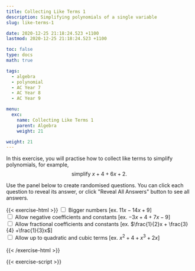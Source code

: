 ```yaml
---
title: Collecting Like Terms 1
description: Simplifying polynomials of a single variable
slug: like-terms-1

date: 2020-12-25 21:18:24.523 +1100
lastmod: 2020-12-25 21:18:24.523 +1100

toc: false
type: docs
math: true

tags:
  - algebra
  - polynomial
  - AC Year 7
  - AC Year 8
  - AC Year 9

menu:
  exc:
    name: Collecting Like Terms 1
    parent: Algebra
    weight: 21

weight: 21
---
```


In this exercise, you will practise how to collect like terms to simplify polynomials, for example, $$ \text{simplify}~x+4+6x+2. $$

Use the panel below to create randomised questions. You can click each question to reveal its answer, or click "Reveal All Answers" button to see all answers.

{{< exercise-html >}}
<input type="checkbox" id="lg" />
<label for="lg">Bigger numbers [ex. $11x - 14x + 9$] </label><br />
<input type="checkbox" id="neg0" />
<label for="neg0">Allow negative coefficients and constants [ex. $-3x + 4 + 7x - 9$] </label><br />
<input type="checkbox" id="frac0" />
<label for="frac0">Allow fractional coefficients and constants [ex. $\frac{1}{2}x + \frac{3}{4} +\frac{1}{3}x$] </label><br />
<input type="checkbox" id="deg0" />
<label for="deg0">Allow up to quadratic and cubic terms [ex. $x^2 + 4 + x^3 + 2x$] </label><br />
<br>
{{< /exercise-html >}}

{{< exercise-script >}}

<script>
  function genQs() {
    // Question area
    const qbox = document.getElementById("questions");
    const qinst = document.getElementById("instructions");
    // Read value from the form
    const nq = document.getElementById("nq").value;
    let lg,neg0,frac0,deg0;
    [lg,neg0,frac0,deg0] = 
      ["lg","neg0","frac0","deg0"].map(chked);
    // Sanity check
    nqIsNumber = /[\d+]/.test(nq);
    if (!nqIsNumber || nq<1 || nq>10 ) {
      qbox.innerHTML = "Error: Invalid number of questions!";
      return;
    }
    // Coefficients
    const maxCoeff = lg? 19 : 9;
    const poolCoeff = [...arange(1, maxCoeff)];
    if (neg0) {poolCoeff.push(...arange(-maxCoeff, -1))};
    const poolLett = 'abcdefghijklmnpqrstuvwxyz'.split('');
    // Make questions
    qinst.innerHTML = "Simplify the following expressions by collecting like terms.";
    qbox.innerHTML = "";
    let options = MathJax.getMetricsFor(qbox);
    options.display = false;
    MathJax.texReset();
    for (let i = 0; i < nq; i++) {
      const lett = choice(poolLett);
      const order = deg0? 3 : 1;
      const generator = frac0 
        ? () => yn() ? new Frac(choice(poolCoeff), choice(poolCoeff,"z")) : 0
        : () => yn() ? new Frac(choice(poolCoeff)) : 0;
      const nPoly = choice(arange(2, 3));
      let qTex = "";
      let ans = new Poly([0], lett);
      for (let i=0; i<nPoly; i++) {
        const coeffs = genCoeffs(order, generator, 0);
        const poly = new Poly(coeffs, lett);
        const op = qTex === "" ? "" : (poly.order === 0 ? "s" : "sc");
        qTex += poly.tex(op);
        ans = ans.add(poly);
      }
      const aTex = `=\\boldsymbol{${ans.tex()}}`;
      render(qTex, aTex, options).then((li) => {
        qbox.appendChild(li);
        MathJax.startup.document.clear();
        MathJax.startup.document.updateDocument();
      });
    }
    return;
  }
</script>
